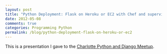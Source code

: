 ```yaml
---
layout: post
title: "Python Deployment: Flask on Heroku or EC2 with Chef and supervisord"
date: 2012-05-08
comments: true
categories: Programming Python
permalink: /blog/python-deployment-flask-on-heroku-or-ec2
---
```


<script async class="speakerdeck-embed" data-id="4fa985e0a117fc0022000a52" data-ratio="1.299492385786802" src="//speakerdeck.com/assets/embed.js"></script>

This is a presentation I gave to the [Charlotte Python and Django Meetup](www.meetup.com/python-django-charlotte/).
